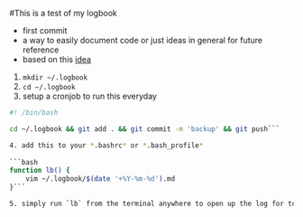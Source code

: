 #This is a test of my logbook
 * first commit
 * a way to easily document code or just ideas in general for future reference
 * based on this [idea](https://routley.io/tech/2017/11/23/logbook.html)


1. `mkdir ~/.logbook`
2. `cd ~/.logbook`
3. setup a cronjob to run this everyday

```bash
#! /bin/bash

cd ~/.logbook && git add . && git commit -m 'backup' && git push```

4. add this to your *.bashrc* or *.bash_profile*
 
```bash
function lb() {
    vim ~/.logbook/$(date '+%Y-%m-%d').md
}```

5. simply run `lb` from the terminal anywhere to open up the log for todays date
